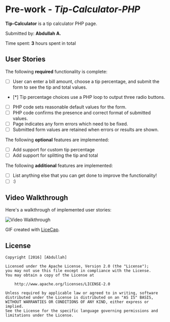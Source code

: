 # Pre-work - *Tip-Calculator-PHP*

**Tip-Calculator** is a tip calculator PHP page.

Submitted by: **Abdullah A.**

Time spent: **3** hours spent in total

## User Stories

The following **required** functionality is complete:
* [ ] User can enter a bill amount, choose a tip percentage, and submit the form to see the tip and total values.
* [*] Tip percentage choices use a PHP loop to output three radio buttons.
* [ ] PHP code sets reasonable default values for the form.
* [ ] PHP code confirms the presence and correct format of submitted values.
* [ ] Page indicates any form errors which need to be fixed.
* [ ] Submitted form values are retained when errors or results are shown.

The following **optional** features are implemented:
* [ ] Add support for custom tip percentage
* [ ] Add support for splitting the tip and total

The following **additional** features are implemented:

* [ ]  List anything else that you can get done to improve the functionality!
* [ ]  :)

## Video Walkthrough

Here's a walkthrough of implemented user stories:

<img src='http://i.imgur.com/kHcNtEm.gif' title='Video Gif' width='' alt='Video Walkthrough' />

GIF created with [LiceCap](http://www.cockos.com/licecap/).



## License

    Copyright [2016] [Abdullah]

    Licensed under the Apache License, Version 2.0 (the "License");
    you may not use this file except in compliance with the License.
    You may obtain a copy of the License at

        http://www.apache.org/licenses/LICENSE-2.0

    Unless required by applicable law or agreed to in writing, software
    distributed under the License is distributed on an "AS IS" BASIS,
    WITHOUT WARRANTIES OR CONDITIONS OF ANY KIND, either express or implied.
    See the License for the specific language governing permissions and
    limitations under the License.
